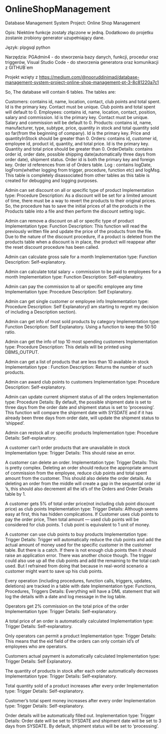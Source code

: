 # OnlineShopManagement
Database Management System Project: Online Shop Management

Opis: Niektóre funkcje zostały złączone w jedną.
Dodatkowo do projetku zostanie zrobiony generator uzupełniający dane.

Język: 
  plpgsql
  python

Narzędzia: 
  PGAdmin4 - do stworzenia bazy danych, funkcji, procedur oraz triggerów, Visual Studio Code - do stworzenia generatora oraz komunikacji z GITHUB`em

Projekt wzięty z https://medium.com/@nooruddinimad/database-management-system-project-online-shop-management-pt-3-8c81220a7c1

So, The database will contain 6 tables. The tables are:

Customers: contains id, name, location, contact, club points and total spent. Id is the primary key. Contact must be unique. Club points and total spent will default to 0.
Employees: contains id, name, location, contact, position, salary and commission. Id is the primary key. Contact must be unique. Salary and commission will be default to 0.
Products: contains id, name, manufacturer, type, subtype, price, quantity in stock and total quantity sold so far(from the beginning of company). Id is the primary key. Price and quantityInStock should be greater than 0.
Orders: contains id, customer id, employee id, product id, quantity, and total price. Id is the primary key. Quantity and total price should be greater than 0.
OrderDetails: contains order id, order date, possible shipping date(automatically three days from order date), shipment status. Order id is both the primary key and foreign key. Order id references from id of Orders table.
Log : contains logDate, logFrom(whether logging from trigger, procedure, function etc) and logMsg. This table is completely disassociated from other tables as this table is created for debugging and logging purposes.

Admin can set discount on all or specific type of product
Implementation type: Procedure
Description: As a discount will be set for a limited amount of time, there must be a way to revert the products to their original prices. So, the procedure has to save the initial prices of all the products in the Products table into a file and then perform the discount setting logic.

Admin can remove a discount on all or specific type of product
Implementation type: Function
Description: This function will read the previously written file and update the price of the products from the file. Due to the nature of the discount procedure, if a product is deleted from the products table when a discount is in place, the product will reappear after the reset discount procedure has been called.

Admin can calculate gross sale for a month
Implementation type: Function
Description: Self-explanatory.

Admin can calculate total salary + commission to be paid to employees for a month
Implementation type: Function
Description: Self-explanatory.

Admin can pay the commission to all or specific employee any time
Implementation type: Procedure
Description: Self Explanatory.

Admin can get single customer or employee info
Implementation type: Procedure
Description: Self Explanatory(I am starting to regret my decision of including a Description section).

Admin can get info of most sold products by category
Implementation type: Function
Description: Self Explanatory. Using a function to keep the 50:50 ratio.

Admin can get the info of top 10 most spending customers
Implementation type: Procedure
Description: This details will be printed using DBMS_OUTPUT.

Admin can get a list of products that are less than 10 available in stock
Implementation type : Function
Description: Returns the number of such products.

Admin can award club points to customers
Implementation type: Procedure
Description: Self-explanatory.

Admin can update current shipment status of all the orders
Implementation type: Procedure
Details: By default, the possible shipment date is set to three days from the order date and shipment status is set to ‘processing’. This function will compare the shipment date with SYSDATE and if it has already been three days from order date, will update the shipment status to ‘shipped’.

Admin can restock all or specific products
Implementation type: Procedure
Details: Self-explanatory.

A customer can’t order products that are unavailable in stock
Implementation type: Trigger
Details: This should raise an error.

A customer can delete an order.
Implementation type: Trigger
Details: This is pretty complex. Deleting an order should reduce the appropriate amount of commission from the employee, reduce club points and total spent amount from the customer. This should also delete the order details. As deleting an order from the middle will create a gap in the sequential order id ’s, this should also decrement all the id’s of the Orders and Order Details table by 1.

A customer gets 5% of total order price(not including club point discount price) as club points
Implementation type: Trigger
Details: Although seems easy at first, this has hidden complications. If Customer uses club points to pay the order price, Then total amount — used club points will be considered for club points. 1 club point is equivalent to 1 unit of money.

A customer can use club points to buy products
Implementation type: Trigger
Details: Trigger will automatically reduce the club points and add the actual amount of money used for the specific customer in the customer table. But there is a catch. If there is not enough club points then it should raise an application error. There was another choice though. The trigger could also use up all the club points and add the remaining to the total cash used. But I refrained from doing that because in real-world scenario a customer might want to save up his club points.

Every operation (including procedures, function calls, triggers, updates, deletions) are tracked in a table with date
Implementation type: Functions, Procedures, Triggers
Details: Everything will have a DML statement that will log the details with a date and log message in the log table.

Operators get 2% commission on the total price of the order
Implementation type: Trigger
Details: Self-explanatory.

A total price of an order is automatically calculated
Implementation type: Trigger
Details: Self-explanatory.

Only operators can permit a product
Implementation type: Trigger
Details: This means that the eid field of the orders can only contain id’s of employees who are operators.

Customers actual payment is automatically calculated
Implementation type: Trigger
Details: Self Explanatory.

The quantity of products in stock after each order automatically decreases
Implementation type: Trigger
Details: Self-explanatory.

Total quantity sold of a product increases after every order
Implementation type: Trigger
Details: Self-explanatory.

Customer’s total spent money increases after every order
Implementation type: Trigger
Details: Self-explanatory.

Order details will be automatically filled out.
Implementation type: Trigger
Details: Order date will be set to SYSDATE and shipment date will be set to 3 days from SYSDATE. By default, shipment status will be set to ‘processing’.

